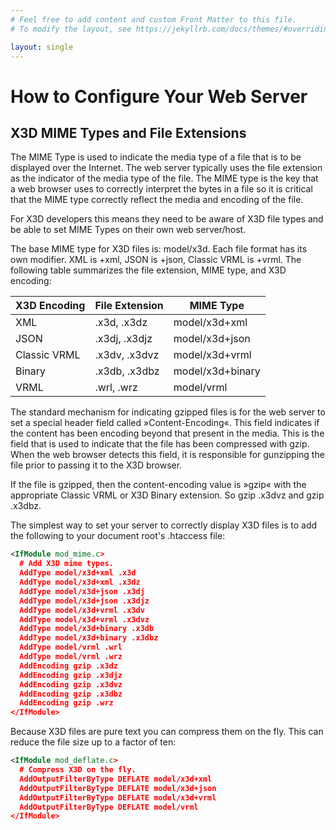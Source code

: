 ```yaml
---
# Feel free to add content and custom Front Matter to this file.
# To modify the layout, see https://jekyllrb.com/docs/themes/#overriding-theme-defaults

layout: single
---
```

# How to Configure Your Web Server

## X3D MIME Types and File Extensions

The MIME Type is used to indicate the media type of a file that is to be displayed over the Internet. The web server typically uses the file extension as the indicator of the media type of the file. The MIME type is the key that a web browser uses to correctly interpret the bytes in a file so it is critical that the MIME type correctly reflect the media and encoding of the file.

For X3D developers this means they need to be aware of X3D file types and be able to set MIME Types on their own web server/host.

The base MIME type for X3D files is: model/x3d. Each file format has its own modifier. XML is +xml, JSON is +json, Classic VRML is +vrml. The following table summarizes the file extension, MIME type, and X3D encoding:

| X3D Encoding | File Extension | MIME Type        |
|--------------|----------------|------------------|
| XML          | .x3d, .x3dz    | model/x3d+xml    |
| JSON         | .x3dj, .x3djz  | model/x3d+json   |
| Classic VRML | .x3dv, .x3dvz  | model/x3d+vrml   |
| Binary       | .x3db, .x3dbz  | model/x3d+binary |
| VRML         | .wrl, .wrz     | model/vrml       |

The standard mechanism for indicating gzipped files is for the web server to set a special header field called »Content-Encoding«. This field indicates if the content has been encoding beyond that present in the media. This is the field that is used to indicate that the file has been compressed with gzip. When the web browser detects this field, it is responsible for gunzipping the file prior to passing it to the X3D browser.

If the file is gzipped, then the content-encoding value is »gzip« with the appropriate Classic VRML or X3D Binary extension. So gzip .x3dvz and gzip .x3dbz.

The simplest way to set your server to correctly display X3D files is to add the following to your document root's .htaccess file:

```xml
<IfModule mod_mime.c>
  # Add X3D mime types.
  AddType model/x3d+xml .x3d
  AddType model/x3d+xml .x3dz
  AddType model/x3d+json .x3dj
  AddType model/x3d+json .x3djz
  AddType model/x3d+vrml .x3dv
  AddType model/x3d+vrml .x3dvz
  AddType model/x3d+binary .x3db
  AddType model/x3d+binary .x3dbz
  AddType model/vrml .wrl
  AddType model/vrml .wrz
  AddEncoding gzip .x3dz
  AddEncoding gzip .x3djz
  AddEncoding gzip .x3dvz
  AddEncoding gzip .x3dbz
  AddEncoding gzip .wrz
</IfModule>
```

Because X3D files are pure text you can compress them on the fly. This can reduce the file size up to a factor of ten:

```xml
<IfModule mod_deflate.c>
  # Compress X3D on the fly.
  AddOutputFilterByType DEFLATE model/x3d+xml
  AddOutputFilterByType DEFLATE model/x3d+json
  AddOutputFilterByType DEFLATE model/x3d+vrml
  AddOutputFilterByType DEFLATE model/vrml
</IfModule>
```
